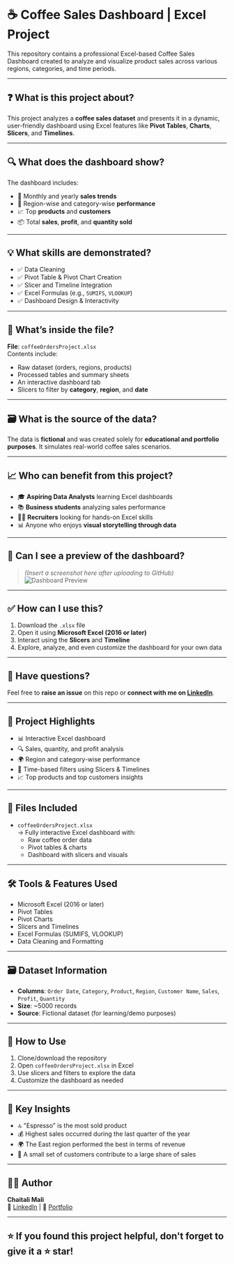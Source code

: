 # ☕ Coffee Sales Dashboard | Excel Project

This repository contains a professional Excel-based Coffee Sales Dashboard created to analyze and visualize product sales across various regions, categories, and time periods.

---

## ❓ What is this project about?

This project analyzes a **coffee sales dataset** and presents it in a dynamic, user-friendly dashboard using Excel features like **Pivot Tables**, **Charts**, **Slicers**, and **Timelines**.

---

## 🔍 What does the dashboard show?

The dashboard includes:

- 📅 Monthly and yearly **sales trends**  
- 📍 Region-wise and category-wise **performance**  
- 📈 Top **products** and **customers**  
- 📦 Total **sales**, **profit**, and **quantity sold**

---

## 💡 What skills are demonstrated?

- ✅ Data Cleaning  
- ✅ Pivot Table & Pivot Chart Creation  
- ✅ Slicer and Timeline Integration  
- ✅ Excel Formulas (e.g., `SUMIFS`, `VLOOKUP`)  
- ✅ Dashboard Design & Interactivity  

---

## 📁 What’s inside the file?

**File**: `coffeeOrdersProject.xlsx`  
Contents include:

- Raw dataset (orders, regions, products)  
- Processed tables and summary sheets  
- An interactive dashboard tab  
- Slicers to filter by **category**, **region**, and **date**

---

## 🗃️ What is the source of the data?

The data is **fictional** and was created solely for **educational and portfolio purposes**. It simulates real-world coffee sales scenarios.

---

## 📈 Who can benefit from this project?

- 🎓 **Aspiring Data Analysts** learning Excel dashboards  
- 📚 **Business students** analyzing sales performance  
- 🧑‍💼 **Recruiters** looking for hands-on Excel skills  
- 📊 Anyone who enjoys **visual storytelling through data**

---

## 📸 Can I see a preview of the dashboard?

> *(Insert a screenshot here after uploading to GitHub)*  
> ![Dashboard Preview](https://github.com/Chaitali-mali/excel-project-coffee-sales/commit/84adb00035c071b47681f08c535f4d412067beab)

---

## ✅ How can I use this?

1. Download the `.xlsx` file  
2. Open it using **Microsoft Excel (2016 or later)**  
3. Interact using the **Slicers** and **Timeline**  
4. Explore, analyze, and even customize the dashboard for your own data

---

## 🙋 Have questions?

Feel free to **raise an issue** on this repo or **connect with me on [LinkedIn](https://www.linkedin.com/in/chaitalimali/)**.

---


## 📌 Project Highlights

- 📊 Interactive Excel dashboard
- 🔍 Sales, quantity, and profit analysis
- 🌍 Region and category-wise performance
- 📅 Time-based filters using Slicers & Timelines
- 📈 Top products and top customers insights

---

## 📁 Files Included

- `coffeeOrdersProject.xlsx`  
  → Fully interactive Excel dashboard with:
  - Raw coffee order data
  - Pivot tables & charts
  - Dashboard with slicers and visuals

---

## 🛠️ Tools & Features Used

- Microsoft Excel (2016 or later)
- Pivot Tables
- Pivot Charts
- Slicers and Timelines
- Excel Formulas (SUMIFS, VLOOKUP)
- Data Cleaning and Formatting

---

## 🗃️ Dataset Information

- **Columns**: `Order Date`, `Category`, `Product`, `Region`, `Customer Name`, `Sales`, `Profit`, `Quantity`
- **Size**: ~5000 records
- **Source**: Fictional dataset (for learning/demo purposes)

---

## 🚀 How to Use

1. Clone/download the repository
2. Open `coffeeOrdersProject.xlsx` in Excel
3. Use slicers and filters to explore the data
4. Customize the dashboard as needed

---

## 📌 Key Insights

- 🔝 "Espresso" is the most sold product
- 💰 Highest sales occurred during the last quarter of the year
- 🌍 The East region performed the best in terms of revenue
- 👥 A small set of customers contribute to a large share of sales

---

## 👩‍💻 Author

**Chaitali Mali**  
📎 [LinkedIn](https://www.linkedin.com/in/chaitalimali/) | 💼 [Portfolio](https://github.com/Chaitali-mali/Potfolio)

---

## ⭐ If you found this project helpful, don't forget to give it a ⭐ star!

